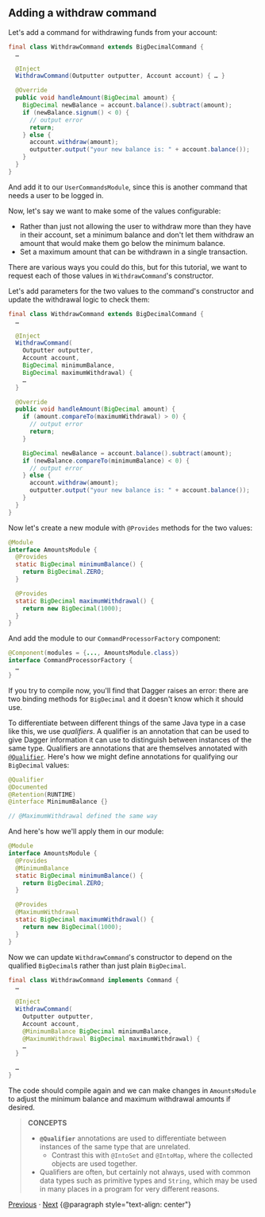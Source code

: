 ## Adding a withdraw command

Let's add a command for withdrawing funds from your account:

```java
final class WithdrawCommand extends BigDecimalCommand {
  …

  @Inject
  WithdrawCommand(Outputter outputter, Account account) { … }

  @Override
  public void handleAmount(BigDecimal amount) {
    BigDecimal newBalance = account.balance().subtract(amount);
    if (newBalance.signum() < 0) {
      // output error
      return;
    } else {
      account.withdraw(amount);
      outputter.output("your new balance is: " + account.balance());
    }
  }
}
```

And add it to our `UserCommandsModule`, since this is another command that needs
a user to be logged in.

Now, let's say we want to make some of the values configurable:

*   Rather than just not allowing the user to withdraw more than they have in
    their account, set a minimum balance and don't let them withdraw an amount
    that would make them go below the minimum balance.
*   Set a maximum amount that can be withdrawn in a single transaction.

There are various ways you could do this, but for this tutorial, we want to
request each of those values in `WithdrawCommand`'s constructor.

Let's add parameters for the two values to the command's constructor and update
the withdrawal logic to check them:

```java
final class WithdrawCommand extends BigDecimalCommand {
  …

  @Inject
  WithdrawCommand(
    Outputter outputter,
    Account account,
    BigDecimal minimumBalance,
    BigDecimal maximumWithdrawal) {
    …
  }

  @Override
  public void handleAmount(BigDecimal amount) {
    if (amount.compareTo(maximumWithdrawal) > 0) {
      // output error
      return;
    }

    BigDecimal newBalance = account.balance().subtract(amount);
    if (newBalance.compareTo(minimumBalance) < 0) {
      // output error
    } else {
      account.withdraw(amount);
      outputter.output("your new balance is: " + account.balance());
    }
  }
}
```

Now let's create a new module with `@Provides` methods for the two values:

```java
@Module
interface AmountsModule {
  @Provides
  static BigDecimal minimumBalance() {
    return BigDecimal.ZERO;
  }

  @Provides
  static BigDecimal maximumWithdrawal() {
    return new BigDecimal(1000);
  }
}
```

And add the module to our `CommandProcessorFactory` component:

```java
@Component(modules = {..., AmountsModule.class})
interface CommandProcessorFactory {
  …
}
```

If you try to compile now, you'll find that Dagger raises an error: there are
two binding methods for `BigDecimal` and it doesn't know which it should use.

To differentiate between different things of the same Java type in a case like
this, we use _qualifiers_. A qualifier is an annotation that can be used to give
Dagger information it can use to distinguish between instances of the same type.
Qualifiers are annotations that are themselves annotated with
[`@Qualifier`](http://javax-inject.github.io/javax-inject/api/javax/inject/Qualifier.html).
Here's how we might define annotations for qualifying our `BigDecimal` values:

```java
@Qualifier
@Documented
@Retention(RUNTIME)
@interface MinimumBalance {}

// @MaximumWithdrawal defined the same way
```

And here's how we'll apply them in our module:

```java
@Module
interface AmountsModule {
  @Provides
  @MinimumBalance
  static BigDecimal minimumBalance() {
    return BigDecimal.ZERO;
  }

  @Provides
  @MaximumWithdrawal
  static BigDecimal maximumWithdrawal() {
    return new BigDecimal(1000);
  }
}
```

Now we can update `WithdrawCommand`'s constructor to depend on the qualified
`BigDecimal`s rather than just plain `BigDecimal`.

```java
final class WithdrawCommand implements Command {
  …

  @Inject
  WithdrawCommand(
    Outputter outputter,
    Account account,
    @MinimumBalance BigDecimal minimumBalance,
    @MaximumWithdrawal BigDecimal maximumWithdrawal) {
    …
  }

  …
}
```

The code should compile again and we can make changes in `AmountsModule` to
adjust the minimum balance and maximum withdrawal amounts if desired.

> **CONCEPTS**
>
> *   **`@Qualifier`** annotations are used to differentiate between instances
>     of the same type that are unrelated.
>     *   Contrast this with `@IntoSet` and `@IntoMap`, where the collected
>         objects are used together.
> *   Qualifiers are often, but certainly not always, used with common data
>     types such as primitive types and `String`, which may be used in many
>     places in a program for very different reasons.

[Previous](10-deposit-after-login) · [Next](12-logging-out)
{@paragraph style="text-align: center"}
